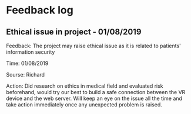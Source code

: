# Feedback log
## Ethical issue in project - 01/08/2019
Feedback: The project may raise ethical issue as it is related to patients' information security

Time: 01/08/2019

Sourse: Richard

Action: Did research on ethics in medical field and evaluated risk beforehand, would try our best to build a safe connection between the VR device and the web server. Will keep an eye on the issue all the time and take action immediately once any unexpected problem is raised.

